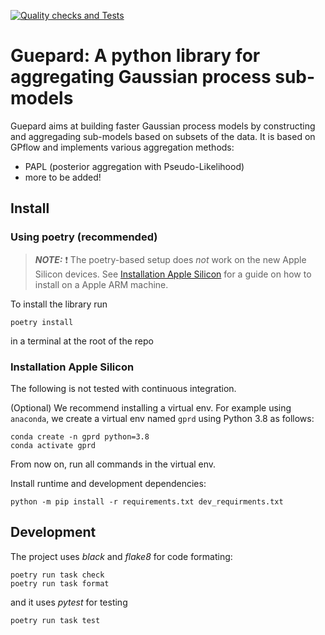 [![Quality checks and Tests](https://github.com/NicolasDurrande/guepard/actions/workflows/quality-checks.yaml/badge.svg)](https://github.com/NicolasDurrande/guepard/actions/workflows/quality-checks.yaml)

# Guepard: A python library for aggregating Gaussian process sub-models

Guepard aims at building faster Gaussian process models by constructing and aggregading sub-models based on subsets of the data. It is based on GPflow and implements various aggregation methods:
* PAPL (posterior aggregation with Pseudo-Likelihood)
* more to be added!

## Install

### Using poetry (recommended)

> **_NOTE:_**  :exclamation: The poetry-based setup does *not* work on the new Apple Silicon devices. See [Installation Apple Silicon](#Installation-Apple-Silicon) for a guide on how to install on a Apple ARM machine.


To install the library run
```
poetry install
```
in a terminal at the root of the repo

### Installation Apple Silicon
The following is not tested with continuous integration.

(Optional) We recommend installing a virtual env. For example using `anaconda`, we create a virtual env named `gprd` using Python 3.8 as follows:
```
conda create -n gprd python=3.8
conda activate gprd
```
From now on, run all commands in the virtual env.

Install runtime and development dependencies:
```
python -m pip install -r requirements.txt dev_requirments.txt
```

## Development
The project uses *black* and *flake8* for code formating:
```
poetry run task check
poetry run task format
```
and it uses *pytest* for testing
```
poetry run task test
```